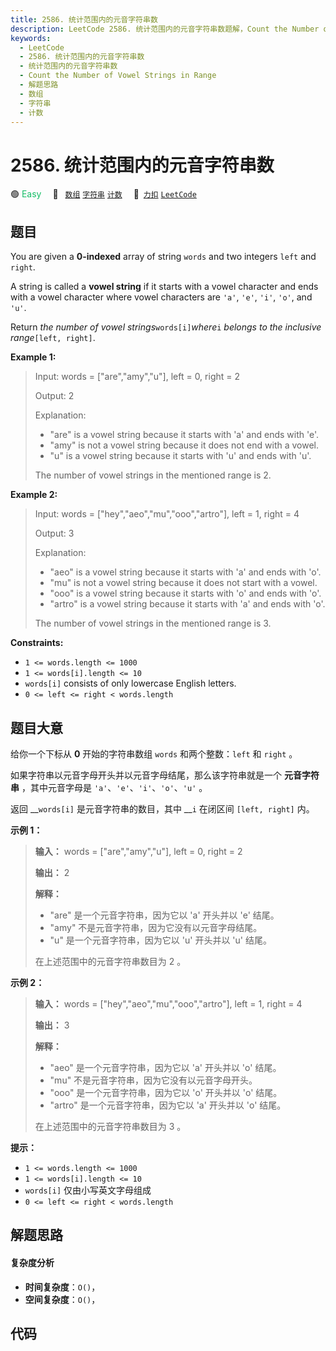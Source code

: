 ```yaml
---
title: 2586. 统计范围内的元音字符串数
description: LeetCode 2586. 统计范围内的元音字符串数题解，Count the Number of Vowel Strings in Range，包含解题思路、复杂度分析以及完整的 JavaScript 代码实现。
keywords:
  - LeetCode
  - 2586. 统计范围内的元音字符串数
  - 统计范围内的元音字符串数
  - Count the Number of Vowel Strings in Range
  - 解题思路
  - 数组
  - 字符串
  - 计数
---
```


# 2586. 统计范围内的元音字符串数

🟢 <font color=#15bd66>Easy</font>&emsp; 🔖&ensp; [`数组`](/tag/array.md) [`字符串`](/tag/string.md) [`计数`](/tag/counting.md)&emsp; 🔗&ensp;[`力扣`](https://leetcode.cn/problems/count-the-number-of-vowel-strings-in-range) [`LeetCode`](https://leetcode.com/problems/count-the-number-of-vowel-strings-in-range)

## 题目

You are given a **0-indexed** array of string `words` and two integers `left`
and `right`.

A string is called a **vowel string** if it starts with a vowel character and
ends with a vowel character where vowel characters are `'a'`, `'e'`, `'i'`,
`'o'`, and `'u'`.

Return _the number of vowel strings_`words[i]`_where_`i` _belongs to the
inclusive range_`[left, right]`.



**Example 1:**

> Input: words = ["are","amy","u"], left = 0, right = 2
> 
> Output: 2
> 
> Explanation: 
> - "are" is a vowel string because it starts with 'a' and ends with 'e'.
> - "amy" is not a vowel string because it does not end with a vowel.
> - "u" is a vowel string because it starts with 'u' and ends with 'u'.
> 
> The number of vowel strings in the mentioned range is 2.

**Example 2:**

> Input: words = ["hey","aeo","mu","ooo","artro"], left = 1, right = 4
> 
> Output: 3
> 
> Explanation: 
> - "aeo" is a vowel string because it starts with 'a' and ends with 'o'.
> - "mu" is not a vowel string because it does not start with a vowel.
> - "ooo" is a vowel string because it starts with 'o' and ends with 'o'.
> - "artro" is a vowel string because it starts with 'a' and ends with 'o'.
> 
> The number of vowel strings in the mentioned range is 3.

**Constraints:**

  * `1 <= words.length <= 1000`
  * `1 <= words[i].length <= 10`
  * `words[i]` consists of only lowercase English letters.
  * `0 <= left <= right < words.length`


## 题目大意

给你一个下标从 **0** 开始的字符串数组 `words` 和两个整数：`left` 和 `right` 。

如果字符串以元音字母开头并以元音字母结尾，那么该字符串就是一个 **元音字符串** ，其中元音字母是
`'a'`、`'e'`、`'i'`、`'o'`、`'u'` 。

返回 __`words[i]` 是元音字符串的数目，其中 __`i` 在闭区间 `[left, right]` 内。



**示例 1：**

> 
> 
> 
> 
> 
> **输入：** words = ["are","amy","u"], left = 0, right = 2
> 
> **输出：** 2
> 
> **解释：**
> - "are" 是一个元音字符串，因为它以 'a' 开头并以 'e' 结尾。
> - "amy" 不是元音字符串，因为它没有以元音字母结尾。
> - "u" 是一个元音字符串，因为它以 'u' 开头并以 'u' 结尾。
> 
> 在上述范围中的元音字符串数目为 2 。
> 
> 

**示例 2：**

> 
> 
> 
> 
> 
> **输入：** words = ["hey","aeo","mu","ooo","artro"], left = 1, right = 4
> 
> **输出：** 3
> 
> **解释：**
> - "aeo" 是一个元音字符串，因为它以 'a' 开头并以 'o' 结尾。
> - "mu" 不是元音字符串，因为它没有以元音字母开头。
> - "ooo" 是一个元音字符串，因为它以 'o' 开头并以 'o' 结尾。
> - "artro" 是一个元音字符串，因为它以 'a' 开头并以 'o' 结尾。
> 
> 在上述范围中的元音字符串数目为 3 。
> 
> 



**提示：**

  * `1 <= words.length <= 1000`
  * `1 <= words[i].length <= 10`
  * `words[i]` 仅由小写英文字母组成
  * `0 <= left <= right < words.length`


## 解题思路

#### 复杂度分析

- **时间复杂度**：`O()`，
- **空间复杂度**：`O()`，

## 代码

```javascript

```